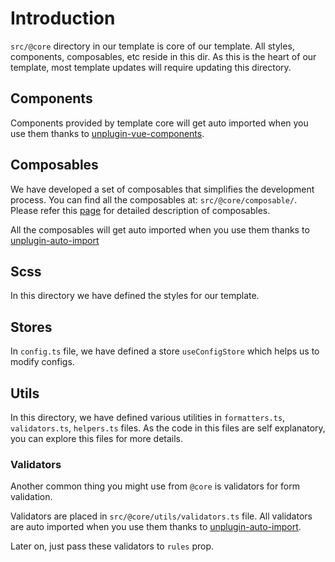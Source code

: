 # Introduction

`src/@core` directory in our template is core of our template. All styles, components, composables, etc reside in this dir. As this is the heart of our template, most template updates will require updating this directory.

## Components

Components provided by template core will get auto imported when you use them thanks to [unplugin-vue-components](https://github.com/antfu/unplugin-vue-components).

## Composables

We have developed a set of composables that simplifies the development process. You can find all the composables at: `src/@core/composable/`. Please refer this [page](composables.md) for detailed description of composables.

All the composables will get auto imported when you use them thanks to [unplugin-auto-import](https://github.com/unplugin/unplugin-auto-import)

## Scss

In this directory we have defined the styles for our template.

## Stores

In `config.ts` file, we have defined a store `useConfigStore` which helps us to modify configs.

## Utils

In this directory, we have defined various utilities in `formatters.ts`, `validators.ts`, `helpers.ts` files. As the code in this files are self explanatory, you can explore this files for more details.

### Validators

Another common thing you might use from `@core` is validators for form validation.

Validators are placed in `src/@core/utils/validators.ts` file. All validators are auto imported when you use them thanks to [unplugin-auto-import](https://github.com/antfu/unplugin-auto-import).

Later on, just pass these validators to `rules` prop.
